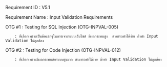 [comment]: <> (Application Security Verification Standard [ASVS]  V4)

Requirement ID : V5.1 

Requirement Name : Input Validation Requirements

[comment]: <> (OWASP Testing Guide)

OTG #1  : Testing for SQL Injection (OTG-INPVAL-005)

        : ที่เลือกเพราะเป็นข้อแรกๆในการเจาะระบบเว็บไซต์ มีผลกระทบสูง  สามารถทำได้ง่าย ถ้าทำ Input Validation ไม่ถูกต้อง

OTG #2  : Testing for Code Injection (OTG-INPVAL-012)

        : ที่เลือกเพราะมีผลกระทบต่อระบบสูงมาก สามารถทำได้ง่าย ถ้าทำ Input Validation ไม่ถูกต้อง
